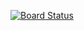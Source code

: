 [![Board Status](https://dev.azure.com/UbaidLab3/20427a08-21f9-480c-a025-5ea1388b3953/53bbb874-1733-4526-ba3c-67cbbdd317e0/_apis/work/boardbadge/8b609858-de1c-4da9-922e-85bf0dcfb904?columnOptions=1)](https://dev.azure.com/UbaidLab3/20427a08-21f9-480c-a025-5ea1388b3953/_boards/board/t/53bbb874-1733-4526-ba3c-67cbbdd317e0/Microsoft.EpicCategory/)

